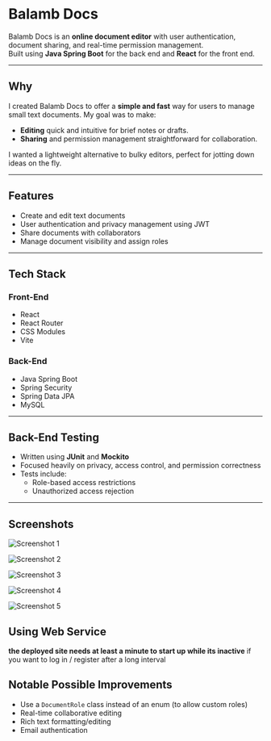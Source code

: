 # Balamb Docs

Balamb Docs is an **online document editor** with user authentication, document sharing, and real-time permission management.  
Built using **Java Spring Boot** for the back end and **React** for the front end.

---

## Why
I created Balamb Docs to offer a **simple and fast** way for users to manage small text documents. My goal was to make:
- **Editing** quick and intuitive for brief notes or drafts.
- **Sharing** and permission management straightforward for collaboration.

I wanted a lightweight alternative to bulky editors, perfect for jotting down ideas on the fly.

---

## Features

- Create and edit text documents  
- User authentication and privacy management using JWT  
- Share documents with collaborators  
- Manage document visibility and assign roles  

---

## Tech Stack

### Front-End
- React  
- React Router  
- CSS Modules  
- Vite  

### Back-End
- Java Spring Boot  
- Spring Security  
- Spring Data JPA  
- MySQL


---

## Back-End Testing

- Written using **JUnit** and **Mockito**  
- Focused heavily on privacy, access control, and permission correctness  
- Tests include:  
  - Role-based access restrictions  
  - Unauthorized access rejection  

---

## Screenshots

![Screenshot 1](https://github.com/user-attachments/assets/d9c3291a-d49f-4921-b193-479c9fe96688)

![Screenshot 2](https://github.com/user-attachments/assets/d26f885e-f2a3-4661-9a98-caf473d1b297)

![Screenshot 3](https://github.com/user-attachments/assets/199c1919-01b0-4d99-b6ba-ace209d24ec8)

![Screenshot 4](https://github.com/user-attachments/assets/1a80de1e-449c-4fa4-b0fa-5e7e044cbc7c)

![Screenshot 5](https://github.com/user-attachments/assets/d45fc409-40fd-493b-8436-497c329effab)

## Using Web Service

**the deployed site needs at least a minute to start up while its inactive**
if you want to log in / register after a long interval 

## Notable Possible Improvements

- Use a `DocumentRole` class instead of an enum (to allow custom roles)  
- Real-time collaborative editing  
- Rich text formatting/editing  
- Email authentication  
